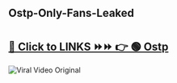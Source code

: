 
 ## Ostp-Only-Fans-Leaked

# <h2><a href="https://clipsfans.com/Ostp&ref=git">🔗 Click to LINKS ⏩⏩ 👉 🟢 Ostp </a></h2>

<a href="https://clipsfans.com/Ostp&ref=git" rel="nofollow" data-target="animated-image.originalLink"><img src="https://i.ibb.co.com/xMMVF88/686577567.gif" alt="Viral Video Original" style="max-width: 100%; display: inline-block;" data-target="animated-image.originalImage"></a>
